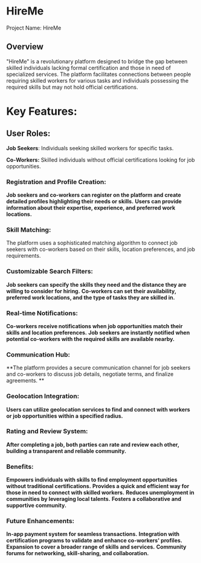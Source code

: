 # HireMe
Project Name: HireMe

## Overview
"HireMe" is a revolutionary platform designed to bridge the gap between skilled individuals lacking formal certification and those in need of specialized services. The platform facilitates connections between people requiring skilled workers for various tasks and individuals possessing the required skills but may not hold official certifications.

# Key Features:

## User Roles:

**Job Seekers**: Individuals seeking skilled workers for specific tasks.

**Co-Workers:** Skilled individuals without official certifications looking for job opportunities.

### Registration and Profile Creation:
**Job seekers and co-workers can register on the platform and create detailed profiles highlighting their needs or skills.**
**Users can provide information about their expertise, experience, and preferred work locations.**

### Skill Matching:
  The platform uses a sophisticated matching algorithm to connect job seekers with co-workers based on their skills, location preferences, and job requirements.

### Customizable Search Filters:
**Job seekers can specify the skills they need and the distance they are willing to consider for hiring.**
**Co-workers can set their availability, preferred work locations, and the type of tasks they are skilled in.**

### Real-time Notifications:
**Co-workers receive notifications when job opportunities match their skills and location preferences.**
**Job seekers are instantly notified when potential co-workers with the required skills are available nearby.**

### Communication Hub:
**The platform provides a secure communication channel for job seekers and co-workers to discuss job details, negotiate terms, and finalize agreements.
**
### Geolocation Integration:
**Users can utilize geolocation services to find and connect with workers or job opportunities within a specified radius.**

### Rating and Review System:
**After completing a job, both parties can rate and review each other, building a transparent and reliable community.**

### Benefits:
**Empowers individuals with skills to find employment opportunities without traditional certifications.**
**Provides a quick and efficient way for those in need to connect with skilled workers.**
**Reduces unemployment in communities by leveraging local talents.**
**Fosters a collaborative and supportive community.**

### Future Enhancements:
**In-app payment system for seamless transactions.**
**Integration with certification programs to validate and enhance co-workers' profiles.**
**Expansion to cover a broader range of skills and services.**
**Community forums for networking, skill-sharing, and collaboration.**
